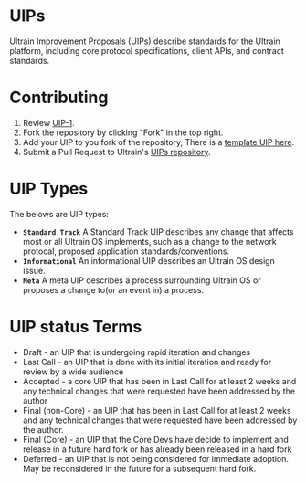 # UIPs

Ultrain Improvement Proposals (UIPs) describe standards for the Ultrain platform, including core protocol specifications, client APIs, and contract standards.

# Contributing

1. Review [UIP-1](UIPS/UIP-1.md).
2. Fork the repository by clicking "Fork" in the top right.
3. Add your UIP to you fork of the repository, There is a [template UIP here](UIP-X.md).
4. Submit a Pull Request to Ultrain's [UIPs repository](https://github.com/ultrain-os/UIPs).


# UIP Types
The belows are UIP types:

- **`Standard Track`** A Standard Track UIP describes any change that affects most or all Ultrain OS implements, such as a change to the network protocal, proposed application standards/conventions.
- **`Informational`** An informational UIP describes an Ultrain OS design issue.
- **`Meta`** A meta UIP describes a process surrounding Ultrain OS or proposes a change to(or an event in) a process.

# UIP status Terms

* Draft - an UIP that is undergoing rapid iteration and changes
* Last Call - an UIP that is done with its initial iteration and ready for review by a wide audience
* Accepted - a core UIP that has been in Last Call for at least 2 weeks and any technical changes that were requested have been addressed by the author
* Final (non-Core) - an UIP that has been in Last Call for at least 2 weeks and any technical changes that were requested have been addressed by the author.
* Final (Core) - an UIP that the Core Devs have decide to implement and release in a future hard fork or has already been released in a hard fork
* Deferred - an UIP that is not being considered for immediate adoption. May be reconsidered in the future for a subsequent hard fork.